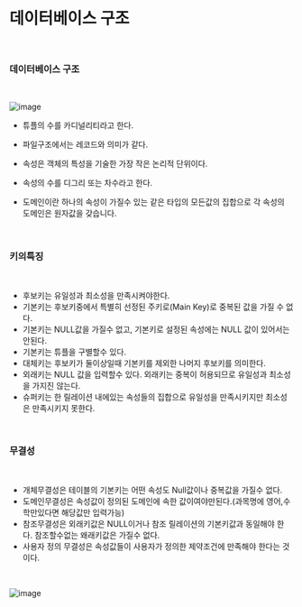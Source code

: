 # 데이터베이스 구조

<br>

### 데이터베이스 구조

<br>

![image](https://github.com/MarkZiRo/spring-project/assets/37473857/1fda16d8-b1b0-4d4e-b41d-3d8481cb010e)

- 튜플의 수를 카디널리티라고 한다.
- 파일구조에서는 레코드와 의미가 같다.

- 속성은 객체의 특성을 기술한 가장 작은 논리적 단위이다.
- 속성의 수를 디그리 또는 차수라고 한다.

- 도메인이란 하나의 속성이 가질수 있는 같은 타입의 모든값의 집합으로 각 속성의 도메인은 원자값을 갖습니다.


  
<br>

### 키의특징

<br>

- 후보키는 유일성과 최소성을 만족시켜야한다.
- 기본키는 후보키중에서 특별히 선정된 주키로(Main Key)로 중복된 값을 가질 수 없다.
- 기본키는 NULL값을 가질수 없고, 기본키로 설정된 속성에는 NULL 값이 있어서는 안된다.
- 기본키는 튜플을 구별할수 있다.
- 대체키는 후보키가 둘이상일때 기본키를 제외한 나머지 후보키를 의미한다.
- 외래키는 NULL 값을 입력할수 있다. 외래키는 중복이 허용되므로 유일성과 최소성을 가지진 않는다.
- 슈퍼키는 한 릴레이션 내에있는 속성들의 집합으로 유일성을 만족시키지만 최소성은 만족시키지 못한다.
  

<br>

### 무결성

<br>

- 개체무결성은 테이블의 기본키는 어떤 속성도 Null값이나 중복값을 가질수 없다.
- 도메인무결성은 속성값이 정의된 도메인에 속한 값이여야만된다.(과목명에 영어,수학만있다면 해당값만 입력가능)
- 참조무결성은 외래키값은 NULL이거나 참조 릴레이션의 기본키값과 동일해야 한다. 참조할수없는 왜래키값은 가질수 없다.
- 사용자 정의 무결성은 속성값들이 사용자가 정의한 제약조건에 만족해야 한다는 것이다.


<br>

![image](https://github.com/MarkZiRo/spring-project/assets/37473857/338c755d-0ccd-4516-9811-28e41e892542)

<br>


